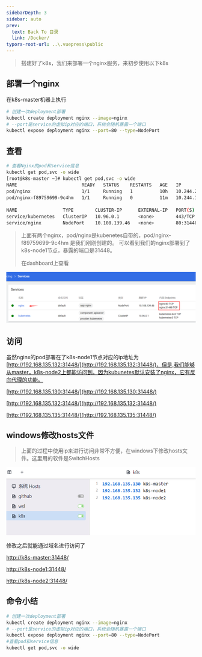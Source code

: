 ```yaml
---
sidebarDepth: 3
sidebar: auto
prev:
  text: Back To 目录
  link: /Docker/
typora-root-url: ..\.vuepress\public
---
```




> 搭建好了k8s，我们来部署一个nginx服务，来初步使用以下k8s



## 部署一个nginx

在k8s-master机器上执行

```sh
# 创建一次deployment部署
kubectl create deployment nginx --image=nginx
# --port是service的虚拟ip对应的端口，系统会随机暴露一个端口
kubectl expose deployment nginx --port=80 --type=NodePort  
```



## 查看

```sh
# 查看Nginx的pod和service信息
kubectl get pod,svc -o wide
[root@k8s-master ~]# kubectl get pod,svc -o wide
NAME                        READY   STATUS    RESTARTS   AGE   IP           NODE        NOMINATED NODE   READINESS GATES
pod/nginx                   1/1     Running   1          10h   10.244.2.5   k8s-node2   <none>           <none>
pod/nginx-f89759699-9c4hm   1/1     Running   0          11m   10.244.1.6   k8s-node1   <none>           <none>

NAME                 TYPE        CLUSTER-IP      EXTERNAL-IP   PORT(S)        AGE    SELECTOR
service/kubernetes   ClusterIP   10.96.0.1       <none>        443/TCP        10h    <none>
service/nginx        NodePort    10.108.139.46   <none>        80:31448/TCP   9m6s   app=nginx
```

> 上面有两个nginx，pod/nginx是kubenetes自带的，pod/nginx-f89759699-9c4hm 是我们刚刚创建的。
> 可以看到我们的nginx部署到了k8s-node1节点，暴露的端口是31448。
>
> 在dashboard上查看

![image-20230425094011935](/images/Docker/image-20230425094011935.png)



## 访问

虽然nginx的pod部署在了k8s-node1节点对应的ip地址为[http://192.168.135.132:31448/](http://192.168.135.132:31448/)，但是,我们能够从master，k8s-node2上都能访问到。因为kubunetes默认安装了nginx，它有反向代理的功能。

[http://192.168.135.130:31448/](http://192.168.135.130:31448/)

[http://192.168.135.132:31448/](http://192.168.135.132:31448/)

[http://192.168.135.135:31448/](http://192.168.135.135:31448/)



## windows修改hosts文件

> 上面的过程中使用ip来进行访问非常不方便，在windows下修改hosts文件。这里用的软件是SwitchHosts

![image-20230425094911081](/images/Docker/image-20230425094911081.png)

修改之后就能通过域名进行访问了

[http://k8s-master:31448/](http://k8s-master:31448/)

[http://k8s-node1:31448/](http://k8s-node1:31448/)

[http://k8s-node2:31448/](http://k8s-node1:31448/)





## 命令小结

```sh
# 创建一次deployment部署
kubectl create deployment nginx --image=nginx
# --port是service的虚拟ip对应的端口，系统会随机暴露一个端口
kubectl expose deployment nginx --port=80 --type=NodePort
#查看pod和service信息
kubectl get pod,svc -o wide
```

